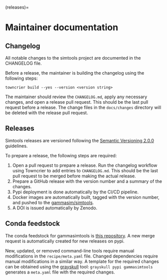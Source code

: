 (releases)=

# Maintainer documentation

## Changelog

All notable changes to the simtools project are documented in the CHANGELOG file.

Before a release, the maintainer is building the changelog using the following steps:

```console
towncrier build --yes --version <version string>
```

The maintainer should review the `CHANGELOG.md`, apply any necessary changes, and open a release pull request. This should be the last pull request before a release.
The change files in the `docs/changes` directory will be deleted with the release pull request.

## Releases

Simtools releases are versioned following the [Semantic Versioning 2.0.0](https://semver.org/) guidelines.

To prepare a release, the following steps are required:

1. Open a pull request to prepare a release.  Run the changelog workflow using Towncrier to add entries to `CHANGELOG.md`. This should be the last pull request to be merged before making the actual release.
2. Prepare a GitHub release with the version number and a summary of the changes.
3. Pypi deployment is done automatically by the CI/CD pipeline.
4. Docker images are automatically built, tagged with the version number, and pushed to the [gammasim/simtools](https://github.com/orgs/gammasim/packages?repo_name=simtools).
5. A DOI is issued automatically by Zenodo.

## Conda feedstock

The conda feedstock for gammasimtools is [this repository](https://github.com/conda-forge/gammasimtools-feedstock).
A new merge request is automatically created for new releases on pypi.

New, updated, or removed command-line tools require manual modifications in the `recipe/meta.yaml` file.
Changed dependencies require manual modifications in a similar way.
A template for the required changes can be obtained using the [grayskull](https://pypi.org/project/grayskull/) tool: `grayskull pypi gammasimtools` generates a `meta.yaml` file with the required changes.

